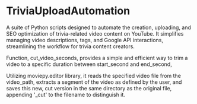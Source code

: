 # TriviaUploadAutomation
A suite of Python scripts designed to automate the creation, uploading, and SEO optimization of trivia-related video content on YouTube. It simplifies managing video descriptions, tags, and Google API interactions, streamlining the workflow for trivia content creators.

Function, cut_video_seconds, provides a simple and efficient way to trim a video to a specific duration between start_second and end_second,

Utilizing moviepy.editor library, it reads the specified video file from the video_path, extracts a segment of the video as defined by the user, and saves this new, cut version in the same directory as the original file, appending '_cut' to the filename to distinguish it.

